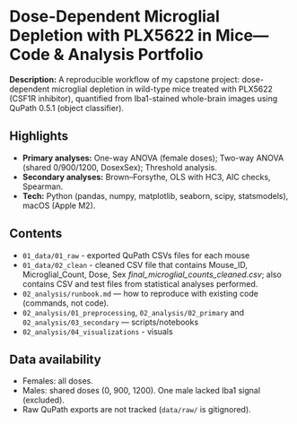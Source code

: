 # Dose-Dependent Microglial Depletion with PLX5622 in Mice— Code & Analysis Portfolio

**Description:** A reproducible workflow of my capstone project: dose-dependent microglial depletion in wild-type mice treated with PLX5622 (CSF1R inhibitor), quantified from Iba1-stained whole-brain images using QuPath 0.5.1 (object classifier).

## Highlights
- **Primary analyses:** One-way ANOVA (female doses); Two-way ANOVA (shared 0/900/1200, DosexSex); Threshold analysis.
- **Secondary analyses:** Brown–Forsythe, OLS with HC3, AIC checks, Spearman.
- **Tech:** Python (pandas, numpy, matplotlib, seaborn, scipy, statsmodels), macOS (Apple M2).

## Contents
- `01_data/01_raw` - exported QuPath CSVs files for each mouse
- `01_data/02_clean` - cleaned CSV file that contains Mouse_ID, Microglial_Count, Dose, Sex *final_microglial_counts_cleaned.csv*; also contains CSV and test files from statistical analyses performed.
- `02_analysis/runbook.md` — how to reproduce with existing code (commands, not code).
- `02_analysis/01_preprocessing`, `02_analysis/02_primary` and `02_analysis/03_secondary` — scripts/notebooks
- `02_analysis/04_visualizations` - visuals 

## Data availability
- Females: all doses.
- Males: shared doses (0, 900, 1200). One male lacked Iba1 signal (excluded).
- Raw QuPath exports are not tracked (`data/raw/` is gitignored).